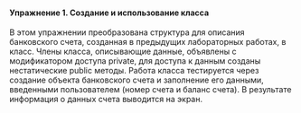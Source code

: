 #### Упражнение 1. Создание и использование класса

В этом упражнении преобразована структура для описания банковского счета, созданная в предыдущих лабораторных работах, в класс. Члены класса, описывающие данные, объявлены с модификатором доступа private, для доступа к данным созданы нестатические public методы. Работа класса тестируется через создание объекта банковского счета и заполнение его данными, введенными пользователем (номер счета и баланс счета). В результате информация о данных счета выводится на экран.
